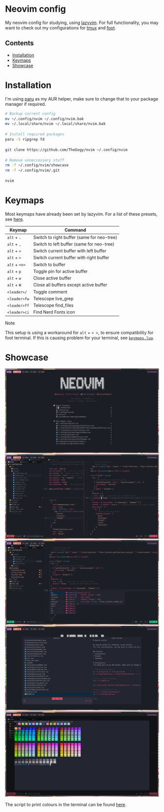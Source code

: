 # Neovim config

My neovim config for studying, using [lazyvim](https://lazyvim.org).
For full functionality, you may want to check out my configurations for [tmux](https://github.com/TheGogy/tmux/) and [foot](https://github.com/TheGogy/dotfiles/blob/main/foot/foot.ini).

## Contents
* [Installation](#installation)
* [Keymaps](#Keymaps)
* [Showcase](#Showcase)

# Installation 
I'm using [paru](https://github.com/morganmilo/paru) as my AUR helper, make sure to change that to your package manager if required.
```bash
# Backup current config
mv ~/.config/nvim ~/.config/nvim.bak
mv ~/.local/share/nvim ~/.local/share/nvim.bak

# Install required packages
paru -S ripgrep fd

git clone https://github.com/TheGogy/nvim ~/.config/nvim

# Remove unneccessary stuff
rm -f ~/.config/nvim/showcase
rm -f ~/.config/nvim/.git

nvim
```

# Keymaps

Most keymaps have already been set by lazyvim. For a list of these presets, see [here](https://www.lazyvim.org/keymaps).

| Keymap        | Command                                    |
| ------------- | ------------------------------------------ |
| `alt` + `.`   | Switch to right buffer (same for neo-tree) |
| `alt` + `,`   | Switch to left buffer (same for neo-tree)  |
| `alt` + `<`   | Switch current buffer with left buffer     |
| `alt` + `>`   | Switch current buffer with right buffer    |
| `alt` + `<n>` | Switch to buffer <n>                       |
| `alt` + `p`   | Toggle pin for active buffer               |
| `alt` + `w`   | Close active buffer                        |
| `alt` + `W`   | Close all buffers except active buffer     |
| `<leader>/`   | Toggle comment                             |
| `<leader>fw`  | Telescope live_grep                        |
| `<leader>ff`  | Telescope find_files                       |
| `<leader>ci`  | Find Nerd Fonts icon                       |


> [!NOTE]
> This setup is using a workaround for `alt` + `< >`, to ensure compatibility for foot terminal. If this is causing problem for your terminal, see [`keymaps.lua`](./lua/config/keymaps.lua).

# Showcase
![Showcase dashboard](./showcase/dashboard.png)
![Showcase busy](./showcase/busy.png)
![Showcase normal](./showcase/normal.png)
![Showcase find files](./showcase/find_files.png)
![Showcase terminal](./showcase/terminal.png)

The script to print colours in the terminal can be found [here](https://gist.github.com/HaleTom/89ffe32783f89f403bba96bd7bcd1263).
